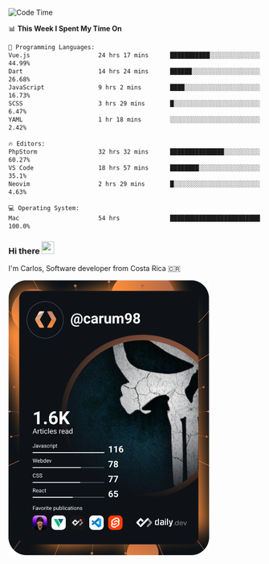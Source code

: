 
<!--START_SECTION:waka-->
![Code Time](http://img.shields.io/badge/Code%20Time-9%2C125%20hrs%2042%20mins-blue)

📊 **This Week I Spent My Time On** 

```text
💬 Programming Languages: 
Vue.js                   24 hrs 17 mins      ███████████░░░░░░░░░░░░░░   44.99% 
Dart                     14 hrs 24 mins      ██████░░░░░░░░░░░░░░░░░░░   26.68% 
JavaScript               9 hrs 2 mins        ████░░░░░░░░░░░░░░░░░░░░░   16.73% 
SCSS                     3 hrs 29 mins       █░░░░░░░░░░░░░░░░░░░░░░░░   6.47% 
YAML                     1 hr 18 mins        ░░░░░░░░░░░░░░░░░░░░░░░░░   2.42%

🔥 Editors: 
PhpStorm                 32 hrs 32 mins      ███████████████░░░░░░░░░░   60.27% 
VS Code                  18 hrs 57 mins      ████████░░░░░░░░░░░░░░░░░   35.1% 
Neovim                   2 hrs 29 mins       █░░░░░░░░░░░░░░░░░░░░░░░░   4.63%

💻 Operating System: 
Mac                      54 hrs              █████████████████████████   100.0%

```


<!--END_SECTION:waka-->

### Hi there <img src="https://media.giphy.com/media/hvRJCLFzcasrR4ia7z/giphy.gif" width="25px" height="25px">

I'm Carlos, Software developer from Costa Rica 🇨🇷

<a href="https://app.daily.dev/carum98"><img src="https://github.com/carum98/carum98/blob/main/devcard.svg" width="400" alt="Carlos Umaña Acevedo's Dev Card"/></a>
